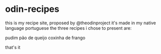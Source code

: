 # odin-recipes

this is my recipe site, proposed by @theodinproject
it's made in my native language portuguese
the three recipes i chose to present are:

pudim
pão de queijo
coxinha de frango

that's it
